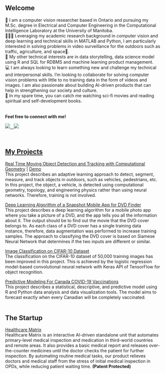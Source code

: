 ## Welcome

👋 I am a computer vision researcher based in Ontario and pursuing my M.Sc. degree in Electrical and Computer Engineering in the Computational Intelligence Laboratory at the University of Manitoba.<br />
👩🏻‍💻 Leveraging my academic research background in computer vision and deep learning and technical skills in MATLAB and Python, I am particularly interested in solving problems in video surveillance for the outdoors such as traffic, agriculture, and space🚀.<br /> 
🌱 My other technical interests are in data storytelling, data science model using R and SQL for RDBMS and machine learning product management.<br />
💻 I am always looking to learn something new and challenge my technical and interpersonal skills. I’m looking to collaborate for solving computer vision problems with little to no training data in the form of videos and images. I am also passionate about building AI-driven products that can help in strengthening our society and culture.<br /> 
👀 In my spare time, you can catch me watching sci-fi movies and reading spiritual and self-development books.<br/>
<br/>
<br/>
**Feel free to connect with me!**
<p>
  <a href="https://www.linkedin.com/in/juwairiah-zia-aa682b114/" rel="nofollow noreferrer">
    <img src="https://img.shields.io/badge/LinkedIn-0077B5?style=for-the-badge&logo=linkedin&logoColor=white"
  </a> &nbsp;
  <a href="https://twitter.com/javeriazhere" rel="nofollow noreferrer">
    <img src="https://img.shields.io/badge/Twitter-1DA1F2?style=for-the-badge&logo=twitter&logoColor=white"
  </a>
</p>
<br/>
    
## My Projects
[Real Time Moving Object Detection and Tracking with Computational Geometry](https://github.com/javeriaz15/Vehicle-Tracking-Using-Computational-Geometry) | [Demo](https://github.com/javeriaz15/Vehicle-Tracking-Using-Computational-Geometry/blob/main/Object%20Segmentation/output.mp4) <br />
This project describes an adaptive learning approach to detect, segment, measure, and track objects in outdoors, such as vehicles, pedestrians, etc. In this project, the object, a vehicle, is detected using computational geometry, topology, and engineering physics rather than using neural networks. Therefore, training is not involved.<br /> 

[Deep Learning Algorithm of a Snapshot Mobile App for DVD Finder](https://github.com/javeriaz15/SiameseNN-for-DVD-Snapshot-App) <br /> 
This project describes a deep learning algorithm for a mobile photo app where you take a picture of a DVD, and the app tells you all the information about it. The output should be to find out the movie that the DVD cover belongs to. As each class of a DVD cover has a single training data instance, therefore, data augmentation was performed to increase training samples. The approach to classifying the DVD cover is based on Siamese Neural Network that determines if the two inputs are different or similar. <br />
    
[Image Classification on CIFAR-10 Dataset](https://github.com/javeriaz15/logistic-regression-on-CIFAR-10) <br /> 
The classification on the CIFAR-10 dataset of 50,000 training images has been improved in this project. This is achieved by the logistic regression model-based convolutional neural network with Keras API of TensorFlow for object recognition. <br /> 
    
[Predictive Modeling For Canada COVID-19 Vaccinations](https://github.com/javeriaz15/Predictive-Modeling-on-Canada-COVID-Vaccinations) <br /> 
This project describes a statistical, descriptive, and predictive model using R and Python data analysis and data visualization tools. The model aims to forecast exactly when every Canadian will be completely vaccinated. <br /> 
<br/>    
## The Startup
[Healthcare Matrix](https://thenestio.com/startup/healthcare-matrix/) <br /> 
Healthcare Matrix is an interactive AI-driven standalone unit that automates primary-level medical inspection and medication in third-world countries and remote areas. It also provides a basic medical report and releases over-the-counter medicines until the doctor checks the patient for further inspection. By automating routine medical tasks, our product relieves doctors and medical staff from the stress of initial medical inspection in OPDs, while reducing patient waiting time. **(Patent Protected)**<br />

    
<!---
javeriaz15/javeriaz15 is a ✨ special ✨ repository because its `README.md` (this file) appears on your GitHub profile.
You can click the Preview link to take a look at your changes.
--->
